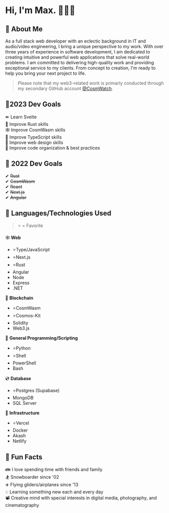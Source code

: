 # Hi, I'm Max. 👋👨‍💻

## 📝 About Me
As a full stack web developer with an eclectic background in IT and audio/video engineering, I bring a unique perspective to my work. With over three years of experience in software development, I am dedicated to creating intuitive and powerful web applications that solve real-world problems. I am committed to delivering high-quality work and providing exceptional service to my clients. From concept to creation, I'm ready to help you bring your next project to life.

> Please note that my web3-related work is primarly conducted through my secondary GitHub account [@CosmWatch](https://github.com/CosmWatch).

## 🌄2023 Dev Goals
⏩ Learn Svelte<br>
🔧 Improve Rust skills<br>
🕸️ Improve CosmWasm skills<br>
📜 Improve TypeScript skills<br>
🎨 Improve web design skills<br>
📂 Improve code organization & best practices

## 🎉 2022 Dev Goals
✔ ~~Rust~~<br>
✔ ~~CosmWasm~~<br>
✔ ~~React~~<br>
✔ ~~Next.js~~<br>
✔ ~~Angular~~

## 🌟 Languages/Technologies Used
> ⭐ = Favorite

🕸 **Web**
- ⭐Type/JavaScript
- ⭐Next.js
- ⭐Rust
- Angular
- Node
- Express
- .NET

🔗 **Blockchain**
- ⭐CosmWasm
- ⭐Cosmos-Kit
- Solidity
- Web3.js

🐍 **General Programming/Scripting**
- ⭐Python
- ⭐Shell
- PowerShell
- Bash

💿 **Database**
- ⭐Postgres (Supabase)
- MongoDB
- SQL Server

🏡 **Infrastructure**
- ⭐Vercel
- Docker
- Akash
- Netlify

## 🎈 Fun Facts
👪 I love spending time with friends and family<br>
🏂 Snowboarder since '02<br>
✈️ Flying gliders/airplanes since '13<br>
💡  Learning something new each and every day<br>
📽️ Creative mind with special interests in digital media, photography, and cinematography
